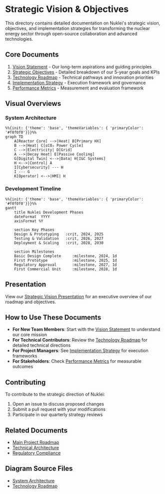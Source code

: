 # Strategic Vision & Objectives

This directory contains detailed documentation on Nuklei's strategic vision, objectives, and implementation strategies for transforming the nuclear energy sector through open-source collaboration and advanced technologies.

## Core Documents

1. [Vision Statement](vision.md) - Our long-term aspirations and guiding principles
2. [Strategic Objectives](objectives.md) - Detailed breakdown of our 5-year goals and KPIs
3. [Technology Roadmap](technology-roadmap.md) - Technical pathways and innovation priorities
4. [Implementation Strategy](implementation.md) - Execution framework and governance
5. [Performance Metrics](metrics.md) - Measurement and evaluation framework

## Visual Overviews

### System Architecture

```mermaid
%%{init: {'theme': 'base', 'themeVariables': { 'primaryColor': '#f0f0f0'}}}%%
graph TD
    A[Reactor Core] -->|Heat| B[Primary HX]
    B -->|Heat| C[sCO₂ Power Cycle]
    C -->|Electricity| D[Grid]
    A -->|Decay Heat| E[Passive Cooling]
    G[Digital Twin] <-->|Data| H[I&C Systems]
    H <-->|Control| A
    I[Cybersecurity] --- H
    I --- G
    K[Operator] <-->|HMI| H
```

### Development Timeline

```mermaid
%%{init: {'theme': 'base', 'themeVariables': { 'primaryColor': '#f0f0f0'}}}%%
gantt
    title Nuklei Development Phases
    dateFormat  YYYY
    axisFormat %Y
    
    section Key Phases
    Design & Prototyping   :crit, 2024, 2025
    Testing & Validation   :crit, 2026, 2027
    Deployment & Scaling   :crit, 2028, 2030
    
    section Milestones
    Basic Design Complete     :milestone, 2024, 1d
    First Prototype           :milestone, 2025, 1d
    Regulatory Approval       :milestone, 2027, 1d
    First Commercial Unit     :milestone, 2028, 1d
```

## Presentation

View our [Strategic Vision Presentation](presentation.md) for an executive overview of our roadmap and objectives.

## How to Use These Documents

- **For New Team Members**: Start with the [Vision Statement](vision.md) to understand our core mission
- **For Technical Contributors**: Review the [Technology Roadmap](technology-roadmap.md) for detailed technical directions
- **For Project Managers**: See [Implementation Strategy](implementation.md) for execution frameworks
- **For Stakeholders**: Check [Performance Metrics](metrics.md) for measurable outcomes

## Contributing

To contribute to the strategic direction of Nuklei:

1. Open an issue to discuss proposed changes
2. Submit a pull request with your modifications
3. Participate in our quarterly strategy reviews

## Related Documents

- [Main Project Roadmap](../nuklei_roadmap.md)
- [Technical Architecture](../technical-architecture/README.md)
- [Regulatory Compliance](../compliance/README.md)

## Diagram Source Files

- [System Architecture](./diagrams/system-architecture.mmd)
- [Technology Roadmap](./diagrams/technology-roadmap.mmd)
